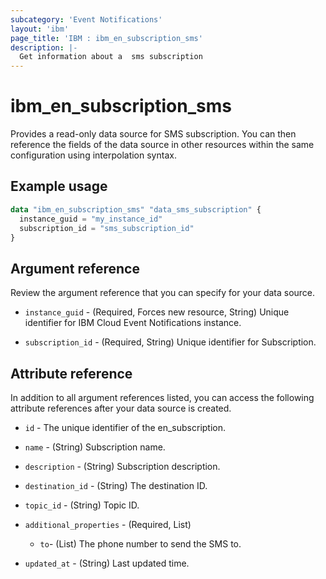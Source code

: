 ```yaml
---
subcategory: 'Event Notifications'
layout: 'ibm'
page_title: 'IBM : ibm_en_subscription_sms'
description: |-
  Get information about a  sms subscription
---
```


# ibm_en_subscription_sms

Provides a read-only data source for SMS subscription. You can then reference the fields of the data source in other resources within the same configuration using interpolation syntax.

## Example usage

```terraform
data "ibm_en_subscription_sms" "data_sms_subscription" {
  instance_guid = "my_instance_id"
  subscription_id = "sms_subscription_id"
}
```

## Argument reference

Review the argument reference that you can specify for your data source.

- `instance_guid` - (Required, Forces new resource, String) Unique identifier for IBM Cloud Event Notifications instance.

- `subscription_id` - (Required, String) Unique identifier for Subscription.

## Attribute reference

In addition to all argument references listed, you can access the following attribute references after your data source is created.

- `id` - The unique identifier of the en_subscription.

- `name` - (String) Subscription name.

- `description` - (String) Subscription description.

- `destination_id` - (String) The destination ID.

- `topic_id` - (String) Topic ID.

- `additional_properties` - (Required, List)

  - `to`- (List) The phone number to send the SMS to.

- `updated_at` - (String) Last updated time.
